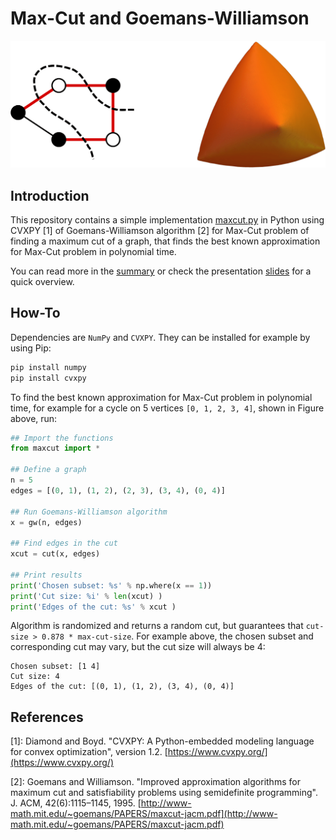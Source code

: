 # Max-Cut and Goemans-Williamson

<p align="center">
<img src="figures/front-figure-crop.png" alt="Max-Cut and SDP Relaxation" width="1500">
</p>

## Introduction

This repository contains a simple implementation [maxcut.py](https://github.com/markolalovic/max-cut-sdp/blob/299c5b53ca27fa8952eca8edd8e67eb1f5cd2982/maxcut.py) in Python using CVXPY [1] of Goemans-Williamson algorithm [2] for Max-Cut problem of finding a maximum cut of a graph, that finds the best known approximation for Max-Cut problem in polynomial time.

You can read more in the [summary](https://github.com/markolalovic/max-cut-sdp/raw/299c5b53ca27fa8952eca8edd8e67eb1f5cd2982/main.pdf) or check the presentation [slides](https://github.com/markolalovic/max-cut-sdp/raw/299c5b53ca27fa8952eca8edd8e67eb1f5cd2982/beamer/slides.pdf) for a quick overview.

## How-To
Dependencies are `NumPy` and `CVXPY`. They can be installed for example by using Pip:
```Bash
pip install numpy
pip install cvxpy
```

To find the best known approximation for Max-Cut problem in polynomial time, for example for a cycle on 5 vertices `[0, 1, 2, 3, 4]`, shown in Figure above, run:
```Python
## Import the functions
from maxcut import *

## Define a graph
n = 5
edges = [(0, 1), (1, 2), (2, 3), (3, 4), (0, 4)]

## Run Goemans-Williamson algorithm
x = gw(n, edges)

## Find edges in the cut
xcut = cut(x, edges)

## Print results
print('Chosen subset: %s' % np.where(x == 1))
print('Cut size: %i' % len(xcut) )
print('Edges of the cut: %s' % xcut )
```
Algorithm is randomized and returns a random cut, but guarantees that `cut-size > 0.878 * max-cut-size`. For example above, the chosen subset and corresponding cut may vary, but the cut size will always be 4:
```
Chosen subset: [1 4]
Cut size: 4
Edges of the cut: [(0, 1), (1, 2), (3, 4), (0, 4)]
```

## References
[1]: Diamond and Boyd. "CVXPY: A Python-embedded modeling language for convex optimization", version 1.2. [https://www.cvxpy.org/](https://www.cvxpy.org/)

[2]: Goemans and Williamson. "Improved approximation algorithms for maximum cut and
  satisfiability problems using semidefinite programming". J. ACM, 42(6):1115–1145, 1995.
  [http://www-math.mit.edu/~goemans/PAPERS/maxcut-jacm.pdf](http://www-math.mit.edu/~goemans/PAPERS/maxcut-jacm.pdf)
